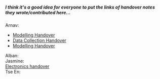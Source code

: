 ##### I think it's a good idea for everyone to put the links of handover notes they wrote/contributed here...

Arnav:
- [Modelling Handover](/Modelling/DiffuseSim/README.md)
- [Data Collection Handover](/Testing%20Rig/DataCollection/README.md)
- [Modelling Handover](/Modelling/DiffuseSim/README.md)

Alban:  
Jasmine:  
[Electronics handover](https://github.com/ArnavKoshy/GM2-OptogeneticControl/blob/main/Testing%20Rig/PhotodiodeAmplification/Circuit%20Documentation.md)  
Tse En:  
